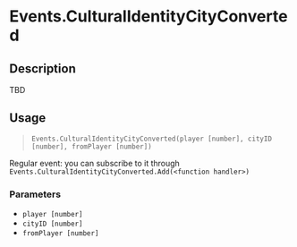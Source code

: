 # Events.CulturalIdentityCityConverted
## Description
TBD

## Usage
> `Events.CulturalIdentityCityConverted(player [number], cityID [number], fromPlayer [number])`

Regular event: you can subscribe to it through `Events.CulturalIdentityCityConverted.Add(<function handler>)`

### Parameters
- `player [number]`
- `cityID [number]`
- `fromPlayer [number]`